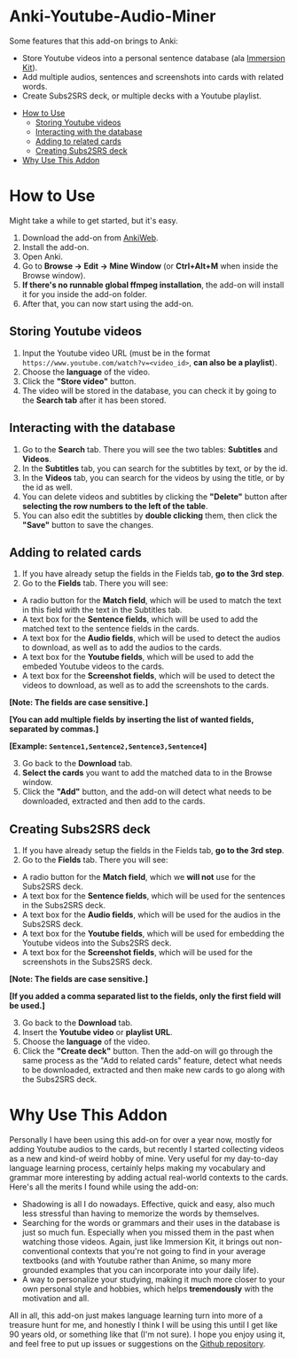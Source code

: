 # Anki-Youtube-Audio-Miner

Some features that this add-on brings to Anki:
- Store Youtube videos into a personal sentence database (ala [Immersion Kit](https://immersionkit.com/)).
- Add multiple audios, sentences and screenshots into cards with related words.
- Create Subs2SRS deck, or multiple decks with a Youtube playlist.

* [How to Use](#how-to-use)
  * [Storing Youtube videos](#storing-youtube-videos)
  * [Interacting with the database](#interacting-with-the-database)
  * [Adding to related cards](#adding-to-related-cards)
  * [Creating Subs2SRS deck](#creating-subs2srs-deck)
* [Why Use This Addon](#why-use-this-addon)

# How to Use

Might take a while to get started, but it's easy.

1. Download the add-on from [AnkiWeb](https://ankiweb.net/shared/info/1186808928).
2. Install the add-on.
3. Open Anki.
4. Go to **Browse → Edit → Mine Window** (or **Ctrl+Alt+M** when inside the Browse window).
5. **If there's no runnable global ffmpeg installation**, the add-on will install it for you inside the add-on folder.
6. After that, you can now start using the add-on.

## Storing Youtube videos

1. Input the Youtube video URL (must be in the format `https://www.youtube.com/watch?v=<video_id>`, **can also be a playlist**).
2. Choose the **language** of the video.
3. Click the **"Store video"** button.
4. The video will be stored in the database, you can check it by going to the **Search tab** after it has been stored.

## Interacting with the database

1. Go to the **Search** tab. There you will see the two tables: **Subtitles** and **Videos**.
2. In the **Subtitles** tab, you can search for the subtitles by text, or by the id.
3. In the **Videos** tab, you can search for the videos by using the title, or by the id as well.
4. You can delete videos and subtitles by clicking the **"Delete"** button after **selecting the row numbers to the left of the table**.
5. You can also edit the subtitles by **double clicking** them, then click the **"Save"** button to save the changes.

## Adding to related cards

1. If you have already setup the fields in the Fields tab, **go to the 3rd step**.
2. Go to the **Fields** tab. There you will see:
  * A radio button for the **Match field**, which will be used to match the text in this field with the text in the Subtitles tab.
  * A text box for the **Sentence fields**, which will be used to add the matched text to the sentence fields in the cards.
  * A text box for the **Audio fields**, which will be used to detect the audios to download, as well as to add the audios to the cards.
  * A text box for the **Youtube fields**, which will be used to add the embeded Youtube videos to the cards.
  * A text box for the **Screenshot fields**, which will be used to detect the videos to download, as well as to add the screenshots to the cards.

  **[Note: The fields are case sensitive.]**

  **[You can add multiple fields by inserting the list of wanted fields, separated by commas.]** 

  **[Example: `Sentence1,Sentence2,Sentence3,Sentence4`]**

3. Go back to the **Download** tab.
4. **Select the cards** you want to add the matched data to in the Browse window.
5. Click the **"Add"** button, and the add-on will detect what needs to be downloaded, extracted and then add to the cards.

## Creating Subs2SRS deck

1. If you have already setup the fields in the Fields tab, **go to the 3rd step**.
2. Go to the **Fields** tab. There you will see:
  * A radio button for the **Match field**, which we **will not** use for the Subs2SRS deck.
  * A text box for the **Sentence fields**, which will be used for the sentences in the Subs2SRS deck.
  * A text box for the **Audio fields**, which will be used for the audios in the Subs2SRS deck.
  * A text box for the **Youtube fields**, which will be used for embedding the Youtube videos into the Subs2SRS deck.
  * A text box for the **Screenshot fields**, which will be used for the screenshots in the Subs2SRS deck.
  
  **[Note: The fields are case sensitive.]**
  
  **[If you added a comma separated list to the fields, only the first field will be used.]**

3. Go back to the **Download** tab.
4. Insert the **Youtube video** or **playlist URL**.
5. Choose the **language** of the video.
6. Click the **"Create deck"** button. Then the add-on will go through the same process as the "Add to related cards" feature, detect what needs to be downloaded, extracted and then make new cards to go along with the Subs2SRS deck.

# Why Use This Addon

Personally I have been using this add-on for over a year now, mostly for adding Youtube audios to the cards, but recently I started collecting videos as a new and kind-of weird hobby of mine. Very useful for my day-to-day language learning process, certainly helps making my vocabulary and grammar more interesting by adding actual real-world contexts to the cards. Here's all the merits I found while using the add-on:
  * Shadowing is all I do nowadays. Effective, quick and easy, also much less stressful than having to memorize the words by themselves.
  * Searching for the words or grammars and their uses in the database is just so much fun. Especially when you missed them in the past when watching those videos. Again, just like Immersion Kit, it brings out non-conventional contexts that you're not going to find in your average textbooks (and with Youtube rather than Anime, so many more grounded examples that you can incorporate into your daily life).
  * A way to personalize your studying, making it much more closer to your own personal style and hobbies, which helps **tremendously** with the motivation and all.

All in all, this add-on just makes language learning turn into more of a treasure hunt for me, and honestly I think I will be using this until I get like 90 years old, or something like that (I'm not sure). I hope you enjoy using it, and feel free to put up issues or suggestions on the [Github repository](https://github.com/quanganhquanganh/Anki-Youtube-Audio-Miner/issues).